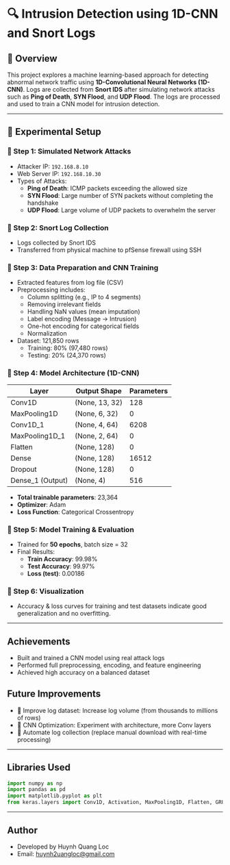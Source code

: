 
# 🔍 Intrusion Detection using 1D-CNN and Snort Logs

## 📘 Overview

This project explores a machine learning-based approach for detecting abnormal network traffic using **1D-Convolutional Neural Networks (1D-CNN)**. Logs are collected from **Snort IDS** after simulating network attacks such as **Ping of Death**, **SYN Flood**, and **UDP Flood**. The logs are processed and used to train a CNN model for intrusion detection.

---

## 🧪 Experimental Setup

### 🔹 Step 1: Simulated Network Attacks

- Attacker IP: `192.168.8.10`
- Web Server IP: `192.168.10.30`
- Types of Attacks:
  - **Ping of Death**: ICMP packets exceeding the allowed size
  - **SYN Flood**: Large number of SYN packets without completing the handshake
  - **UDP Flood**: Large volume of UDP packets to overwhelm the server

### 🔹 Step 2: Snort Log Collection

- Logs collected by Snort IDS
- Transferred from physical machine to pfSense firewall using SSH

### 🔹 Step 3: Data Preparation and CNN Training

- Extracted features from log file (CSV)
- Preprocessing includes:
  - Column splitting (e.g., IP to 4 segments)
  - Removing irrelevant fields
  - Handling NaN values (mean imputation)
  - Label encoding (Message → Intrusion)
  - One-hot encoding for categorical fields
  - Normalization
- Dataset: 121,850 rows
  - Training: 80% (97,480 rows)
  - Testing: 20% (24,370 rows)

### 🔹 Step 4: Model Architecture (1D-CNN)

| Layer             | Output Shape  | Parameters |
|------------------|---------------|------------|
| Conv1D           | (None, 13, 32)| 128        |
| MaxPooling1D     | (None, 6, 32) | 0          |
| Conv1D_1         | (None, 4, 64) | 6208       |
| MaxPooling1D_1   | (None, 2, 64) | 0          |
| Flatten          | (None, 128)   | 0          |
| Dense            | (None, 128)   | 16512      |
| Dropout          | (None, 128)   | 0          |
| Dense_1 (Output) | (None, 4)     | 516        |

- **Total trainable parameters**: 23,364
- **Optimizer**: Adam
- **Loss Function**: Categorical Crossentropy

### 🔹 Step 5: Model Training & Evaluation

- Trained for **50 epochs**, batch size = 32
- Final Results:
  - **Train Accuracy**: 99.98%
  - **Test Accuracy**: 99.97%
  - **Loss (test)**: 0.00186

### 🔹 Step 6: Visualization

- Accuracy & loss curves for training and test datasets indicate good generalization and no overfitting.

---

## Achievements

- Built and trained a CNN model using real attack logs
- Performed full preprocessing, encoding, and feature engineering
- Achieved high accuracy on a balanced dataset

## Future Improvements

- 🔄 Improve log dataset: Increase log volume (from thousands to millions of rows)
- 🔧 CNN Optimization: Experiment with architecture, more Conv layers
- 🔁 Automate log collection (replace manual download with real-time processing)

---

## Libraries Used

```python
import numpy as np
import pandas as pd
import matplotlib.pyplot as plt
from keras.layers import Conv1D, Activation, MaxPooling1D, Flatten, GRU, AveragePooling1D, Dense, Dropout
```

---

## Author

- Developed by Huynh Quang Loc
- Email: huynh2uangloc@gmail.com
